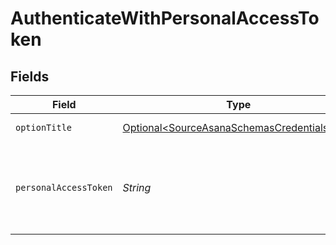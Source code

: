 # AuthenticateWithPersonalAccessToken


## Fields

| Field                                                                                                      | Type                                                                                                       | Required                                                                                                   | Description                                                                                                |
| ---------------------------------------------------------------------------------------------------------- | ---------------------------------------------------------------------------------------------------------- | ---------------------------------------------------------------------------------------------------------- | ---------------------------------------------------------------------------------------------------------- |
| `optionTitle`                                                                                              | [Optional\<SourceAsanaSchemasCredentialsTitle>](../../models/shared/SourceAsanaSchemasCredentialsTitle.md) | :heavy_minus_sign:                                                                                         | PAT Credentials                                                                                            |
| `personalAccessToken`                                                                                      | *String*                                                                                                   | :heavy_check_mark:                                                                                         | Asana Personal Access Token (generate yours <a href="https://app.asana.com/0/developer-console">here</a>). |